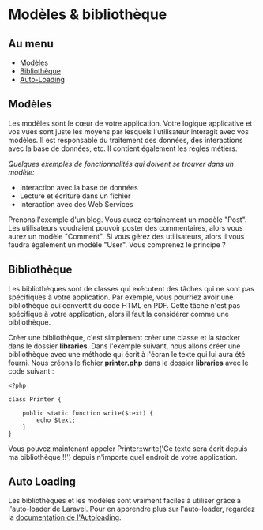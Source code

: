 # Modèles & bibliothèque

## Au menu

- [Modèles](#models)
- [Bibliothèque](#libraries)
- [Auto-Loading](#auto-loading)

<a name="models"></a>
## Modèles

Les modèles sont le cœur de votre application. Votre logique applicative et vos vues sont juste les moyens par lesquels l'utilisateur interagit avec vos modèles. Il est responsable du traitement des données, des interactions avec la base de données, etc. Il contient également les règles métiers.

*Quelques exemples de fonctionnalités qui doivent se trouver dans un modèle:*

- Interaction avec la base de données
- Lecture et écriture dans un fichier
- Interaction avec des Web Services

Prenons l'exemple d'un blog. Vous aurez certainement un modèle "Post". Les utilisateurs voudraient pouvoir poster des commentaires, alors vous aurez un modèle "Comment". Si vous gérez des utilisateurs, alors il vous faudra également un modèle "User". Vous comprenez le principe ?

<a name="libraries"></a>
## Bibliothèque

Les bibliothèques sont de classes qui exécutent des tâches qui ne sont pas spécifiques à votre application. Par exemple, vous pourriez avoir une bibliothèque qui convertit du code HTML en PDF. Cette tâche n'est pas spécifique à votre application, alors il faut la considérer comme une bibliothèque. 

Créer une bibliothèque, c'est simplement créer une classe et la stocker dans le dossier **libraries**. Dans l'exemple suivant, nous allons créer une bibliothèque avec une méthode qui écrit à l'écran le texte qui lui aura été fourni. Nous créons le fichier **printer.php** dans le dossier **libraries** avec le code suivant :

    <?php

    class Printer {

        public static function write($text) {
            echo $text;
        }
    }

Vous pouvez maintenant appeler Printer::write('Ce texte sera écrit depuis ma bibliothèque !!') depuis n'importe quel endroit de votre application.

<a name="auto-loading"></a>
## Auto Loading

Les bibliothèques et les modèles sont vraiment faciles à utiliser grâce à l'auto-loader de Laravel. Pour en apprendre plus sur l'auto-loader, regardez la [documentation de l'Autoloading](/docs/v3/doc/loading).
